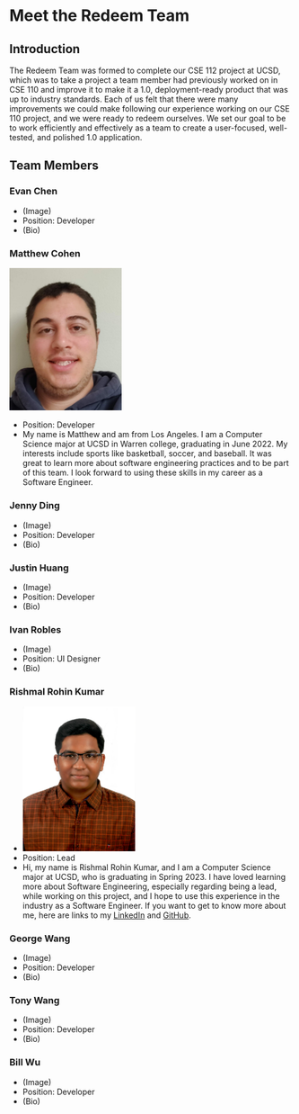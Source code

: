 # Meet the Redeem Team

## Introduction

The Redeem Team was formed to complete our CSE 112 project at UCSD, which was to take a project a team member had previously worked on in CSE 110 and improve it to make it a 1.0, deployment-ready product that was up to industry standards. Each of us felt that there were many improvements we could make following our experience working on our CSE 110 project, and we were ready to redeem ourselves. We set our goal to be to work efficiently and effectively as a team to create a user-focused, well-tested, and polished 1.0 application.

## Team Members

### Evan Chen
- (Image)
- Position: Developer
- (Bio)

### Matthew Cohen
<img src="../source/v1/assets/img/team/matthew.jpg" alt="Matthew Cohen" width="200"><br>
- Position: Developer
- My name is Matthew and am from Los Angeles. I am a Computer Science major at UCSD in Warren college, graduating in June 2022. My interests include sports like basketball, soccer, and baseball. It was great to learn more about software engineering practices and to be part of this team. I look forward to using these skills in my career as a Software Engineer.

### Jenny Ding
- (Image)
- Position: Developer
- (Bio)

### Justin Huang
- (Image)
- Position: Developer
- (Bio)

### Ivan Robles
- (Image)
- Position: UI Designer
- (Bio)

### Rishmal Rohin Kumar
- <img src="../source/v1/assets/img/team/rishmal.jpg" alt="Rishmal Rohin Kumar" width="200"><br>
- Position: Lead
- Hi, my name is Rishmal Rohin Kumar, and I am a Computer Science major at UCSD, who is graduating in Spring 2023. I have loved learning more about Software Engineering, especially regarding being a lead, while working on this project, and I hope to use this experience in the industry as a Software Engineer. If you want to get to know more about me, here are links to my [LinkedIn](https://www.linkedin.com/in/rishmal-rohin-kumar/) and [GitHub](https://github.com/RishmalRohinkumar).

### George Wang
- (Image)
- Position: Developer
- (Bio)

### Tony Wang
- (Image)
- Position: Developer
- (Bio)

### Bill Wu
- (Image)
- Position: Developer
- (Bio)

